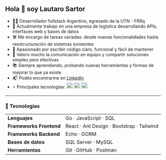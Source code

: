 <h2>Hola 👋 soy Lautaro Sartor</h2>

<ul>
  <li>👨‍💻 Desarrollador fullstack Argentino, egresado de la UTN - FRRq</li>
  <li>💼 Actualmente trabajo en una empresa de logística desarrollando APIs, interfaces web y bases de datos</li>
  <li>🛠 Me encargo de tareas variadas: desde nuevas funcionalidades hasta reestructuración de sistemas existentes</li>
  <li>🧠 Apasionado por escribir código claro, funcional y fácil de mantener</li>
  <li>🤝 Valoro mucho la comunicación en equipo y compartir soluciones simples pero efectivas</li>
  <li>📚 Siempre aprendiendo, probando nuevas herramientas y formas de mejorar lo que ya existe</li>
  <li>📬 Podés encontrarme en <a href="https://www.linkedin.com/in/lautarosartor/" target="_blank">LinkedIn</a></li>
  <li>
    ⭐ Principales tecnologías:
    <img src="https://cdn.jsdelivr.net/gh/devicons/devicon/icons/react/react-original.svg" width="20" alt="React" title="React"/>
    <img src="https://cdn.jsdelivr.net/gh/devicons/devicon/icons/go/go-original.svg" width="20" alt="Go" title="Go"/>
    <img src="https://cdn.jsdelivr.net/gh/devicons/devicon/icons/microsoftsqlserver/microsoftsqlserver-plain.svg" width="20" alt="SQL Server" title="SQL Server"/>
  </li>
</ul>
<hr/>

<h3>🧰 Tecnologías</h3>
<table>
  <tbody>
    <tr>
      <td><strong>Lenguajes</strong></td>
      <td>Go · JavaScript · SQL</td>
    </tr>
    <tr>
      <td><strong>Frameworks Frontend</strong></td>
      <td>React · Ant Design · Bootstrap · Tailwind</td>
    </tr>
    <tr>
      <td><strong>Frameworks Backend</strong></td>
      <td>Echo · GORM</td>
    </tr>
    <tr>
      <td><strong>Bases de datos</strong></td>
      <td>SQL Server · MySQL</td>
    </tr>
    <tr>
      <td><strong>Herramientas</strong></td>
      <td>Git · GitHub · Postman</td>
    </tr>
  </tbody>
</table>
